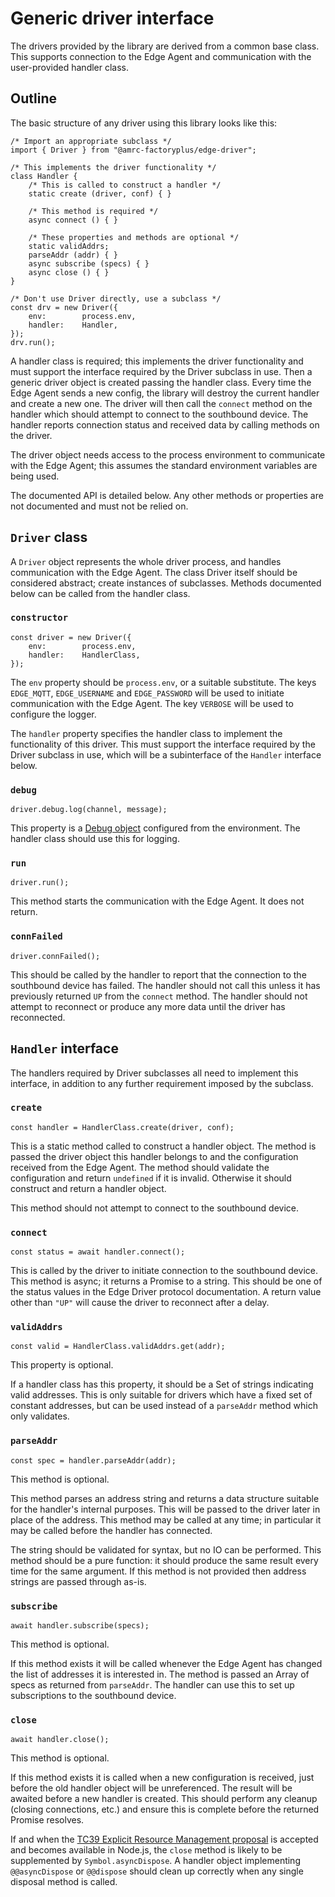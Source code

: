 # Generic driver interface

The drivers provided by the library are derived from a common base
class. This supports connection to the Edge Agent and communication
with the user-provided handler class.

## Outline

The basic structure of any driver using this library looks like this:

    /* Import an appropriate subclass */
    import { Driver } from "@amrc-factoryplus/edge-driver";

    /* This implements the driver functionality */
    class Handler {
        /* This is called to construct a handler */
        static create (driver, conf) { }

        /* This method is required */
        async connect () { }

        /* These properties and methods are optional */
        static validAddrs;
        parseAddr (addr) { }
        async subscribe (specs) { }
        async close () { }
    }
    
    /* Don't use Driver directly, use a subclass */
    const drv = new Driver({
        env:        process.env,
        handler:    Handler,
    });
    drv.run();

A handler class is required; this implements the driver functionality
and must support the interface required by the Driver subclass in use.
Then a generic driver object is created passing the handler class. Every
time the Edge Agent sends a new config, the library will destroy the
current handler and create a new one. The driver will then call the
`connect` method on the handler which should attempt to connect to the
southbound device. The handler reports connection status and received
data by calling methods on the driver.

The driver object needs access to the process environment to communicate
with the Edge Agent; this assumes the standard environment variables are
being used.

The documented API is detailed below. Any other methods or properties
are not documented and must not be relied on.

## `Driver` class

A `Driver` object represents the whole driver process, and handles
communication with the Edge Agent. The class Driver itself should be
considered abstract; create instances of subclasses. Methods documented
below can be called from the handler class.

### `constructor`

    const driver = new Driver({
        env:        process.env,
        handler:    HandlerClass,
    });

The `env` property should be `process.env`, or a suitable substitute.
The keys `EDGE_MQTT`, `EDGE_USERNAME` and `EDGE_PASSWORD` will be used
to initiate communication with the Edge Agent. The key `VERBOSE` will be
used to configure the logger.

The `handler` property specifies the handler class to implement the
functionality of this driver. This must support the interface required
by the Driver subclass in use, which will be a subinterface of the
`Handler` interface below.

### `debug`

    driver.debug.log(channel, message);

This property is a [Debug object](./debug.md) configured from the
environment. The handler class should use this for logging.

### `run`

    driver.run();

This method starts the communication with the Edge Agent. It does not
return.

### `connFailed`

    driver.connFailed();

This should be called by the handler to report that the connection to
the southbound device has failed. The handler should not call this
unless it has previously returned `UP` from the `connect` method. The
handler should not attempt to reconnect or produce any more data until
the driver has reconnected.

## `Handler` interface

The handlers required by Driver subclasses all need to implement this
interface, in addition to any further requirement imposed by the
subclass.

### `create`

    const handler = HandlerClass.create(driver, conf);

This is a static method called to construct a handler object. The method
is passed the driver object this handler belongs to and the
configuration received from the Edge Agent. The method should validate
the configuration and return `undefined` if it is invalid. Otherwise it
should construct and return a handler object.

This method should not attempt to connect to the southbound device.

### `connect`

    const status = await handler.connect();

This is called by the driver to initiate connection to the southbound
device. This method is async; it returns a Promise to a string. This
should be one of the status values in the Edge Driver protocol
documentation. A return value other than `"UP"` will cause the driver to
reconnect after a delay.

### `validAddrs`

    const valid = HandlerClass.validAddrs.get(addr);

This property is optional.

If a handler class has this property, it should be a Set of strings
indicating valid addresses. This is only suitable for drivers which have
a fixed set of constant addresses, but can be used instead of a
`parseAddr` method which only validates.

### `parseAddr`

    const spec = handler.parseAddr(addr);

This method is optional.

This method parses an address string and returns a data structure
suitable for the handler's internal purposes. This will be passed to the
driver later in place of the address. This method may be called at any
time; in particular it may be called before the handler has connected. 

The string should be validated for syntax, but no IO can be performed.
This method should be a pure function: it should produce the same result
every time for the same argument. If this method is not provided then
address strings are passed through as-is.

### `subscribe`

    await handler.subscribe(specs);

This method is optional.

If this method exists it will be called whenever the Edge Agent has
changed the list of addresses it is interested in. The method is passed
an Array of specs as returned from `parseAddr`. The handler can use this
to set up subscriptions to the southbound device.

### `close`

    await handler.close();

This method is optional.

If this method exists it is called when a new configuration is received,
just before the old handler object will be unreferenced. The result will
be awaited before a new handler is created. This should perform any
cleanup (closing connections, etc.) and ensure this is complete before
the returned Promise resolves.

If and when the [TC39 Explicit Resource Management
proposal](https://github.com/tc39/proposal-explicit-resource-management)
is accepted and becomes available in Node.js, the `close` method is
likely to be supplemented by `Symbol.asyncDispose`. A handler object
implementing `@@asyncDispose` or `@@dispose` should clean up correctly
when any single disposal method is called.

